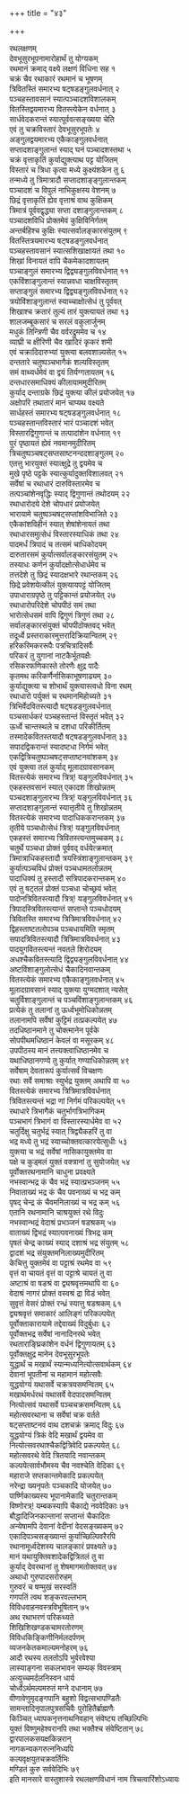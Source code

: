 +++
title = "४३"

+++
   
रथलक्षणम्  
देवभूसुरभूपनामारोहार्थं तु योग्यकम्   
रथमानं क्रमाद् वक्ष्ये लक्षणं विधिना सह १  
चक्रं चैव रथाकारं रथमानं च भूषणम्   
त्रिवितस्तिं समारभ्य षट्षडङ्गुलवर्धनात् २  
पञ्चहस्तावसानं स्यात्पञ्चादशविशालकम्   
वितस्तिद्वयमारभ्य वितस्त्येकेन वर्धनात् ३  
सार्धवेदकरान्तं स्यात्पूर्ववत्सङ्ख्यया चेति   
एवं तु चक्रविस्तारं देवभूसुरभूपतेः ४  
अङ्गुलद्वयमारभ्य एकैकाङ्गुलवर्धनात्   
सप्तादशाङ्गुलान्तं स्याद् घनं पञ्चादशस्तथा ५  
चक्रं वृत्ताकृतिं कुर्याद्युक्त्याथ पट्ट योजितम्   
विस्तारं च त्रिधा कृत्वा मध्ये कुक्ष्यंशकेन तु ६  
तन्मध्ये तु त्रिमात्रादौ सप्तादशाङ्ङ्गुलान्तकम्   
पञ्चादशं च विपुलं नाभिकुक्षस्य वेशनम् ७  
छिद्रं वृत्ताकृतिं ह्येव वृत्ताश्रं वाथ कुक्षिकम्   
त्रिमात्रं पूर्ववद्वृद्ध्या सप्ता दशाङ्गुलान्तकम् ८  
पञ्चादशविधि प्रोक्तमेवं कुक्षिविनिर्गतम्   
अन्तर्बहिश्च कुक्षिः स्यात्सर्वालङ्कारसंयुतम् ९  
वितस्तित्रयमारभ्य षट्षडङ्गुलवर्धनात्   
पञ्चहस्तावसानं स्यात्सशिखाक्षायतं तथा १०  
शिखां विनायतं वापि चैकमेकादशायतम्   
पञ्चाङ्गुलं समारभ्य द्विद्व्यङ्गुलविवर्धनात् ११  
एकविंशाङ्गुलान्तं स्यान्नवधा चाक्षविस्तृतम्   
सप्ताङ्गुलं समारभ्य द्विद्व्यङ्गुलविवर्धनात् १२  
त्रयोविंशाङ्गुलान्तं स्याच्चाक्षोत्सेधं तु पूर्ववत्   
शिखाश्च क्रतारं तुल्यं तारं युक्त्यायतं तथा १३  
शालजम्बूकसारं च सरलं वकुलार्जुनम्   
मधुकं तिन्त्रिणी चैव वर्वरद्रुममेव च १४  
व्याघ्री च क्षीरिणी चैव खादिरं कृकरं शमी   
एवं चक्रादिदारुभ्यां युक्त्या बलवशान्न्यसेत् १५  
दन्ततारे चतुष्पञ्चभागैकं शल्यविस्तृतम्   
समं वाथ्यर्धमेवं वा द्वयं तिर्यग्गतायतम् १६  
दन्तधारसमाधिक्यं कीलायाममुदीरितम्   
कुर्याद् दन्ताग्रके छिद्रं युक्त्या कीलं प्रयोजयेत् १७  
अक्षोपरि तथातारं मानं चाप्यथ वक्ष्यते   
सार्धहस्तं समारभ्य षट्षडङ्गुलवर्धनात् १८  
पञ्चहस्तान्तविस्तारं भारं पञ्चादशं भवेत्   
विस्तारद्विगुणान्तं च तत्पादांशेन वर्धनात् १९  
पुरं पृष्ठायतं ह्येवं नवमानमुदीरितम्   
त्रिचतुष्पञ्चषट्सप्तसाष्टनन्ददशाङ्गुलम् २०  
एतत्तु भारयुक्तं स्यात्क्षुद्रे तु द्वयमेव च   
मुखे पृष्ठे पट्टके स्यात्कुर्यादुक्तविशालवत् २१  
सर्वेषां च रथाधारं दारुविस्तारमेव च   
तत्पञ्चांशेनवृद्धिः स्याद् द्विगुणान्तं तथोदयम् २२  
रथाधारोदये देशे चोपधारं प्रयोजयेत्   
भारायामे चतुष्पञ्चषट्सप्तांशविभाजिते २३  
एकैकांशविहीनं स्यात् शेषांशेनायतं तथा   
रथाधारसमुत्सेधं विस्तारस्याधिकं तथा २४  
पादमर्धं त्रिपादं च तत्समं चाधिकोदयम्   
दारुतारसमं कुर्यात्सर्वालङ्कारसंयुतम् २५  
तस्याधः कर्णनं कुर्यादक्षोत्सेधार्धमेव च   
तत्तदेशे तु छिद्रं स्यादक्षभारे रथान्तकम् २६  
छिद्रे प्रवेशयेत्कीलं युक्त्यायपट्टं योजितम्   
उपाधाराग्रपृष्ठे तु पट्टिकान्तं प्रयोजयेत् २७  
रथाधारोपरिदेशे चोपपीठं समं तथा   
भारोत्सेधसमं वापि द्विगुणं त्रिगुणं तथा २८  
सर्वालङ्कारसंयुक्तं चोपपीठोक्तवद् भवेत्   
तदूर्ध्वे प्रस्तराकारमुत्तरादिक्रियान्वितम् २९  
हरिकरिमकररूपैः पत्रचित्रादिसर्वैः   
परिकरं तु युगानां नाटकैर्भूतयक्षैः   
रसिकरफणिकास्ते तोरणैः क्षुद्र पादैः   
कृतमथ करिकर्णैर्नासिकाभूषणाढ्यम् ३०  
कुर्याद्युक्त्या च शोभार्थं युक्त्यास्त्वधो विना रथम्   
रथाधारो पर्युक्तं च रथमानमिहोच्यते ३१  
त्रिभिर्वेदवितस्त्यादौ षट्षडङ्गुलवर्धनात्   
पञ्चसार्धकरं पञ्चहस्तान्तं विस्तृतं भवेत् ३२  
ऊर्ध्वे चान्तस्थले च दशधा परिकीर्तितम्   
तस्मादेकवितस्तयादौ षट्षडङ्गुलवर्धनात् ३३  
सपादद्विकरान्तं स्यादष्टधा निर्गमं भवेत्   
एकद्वित्रिचतुष्पञ्चषट्सप्ताष्टनवांशकम् ३४  
एवं युक्त्या तलं कुर्याद् मूलादग्रावसानकम्   
वितस्त्येकं समारभ्य त्रित्र्\! यङ्गुलविवर्धनात् ३५  
एकहस्तवसानं स्यात् एकादश शिखोन्नतम्   
पञ्चदशाङ्गुलारभ्य त्रित्र्\! यङ्गुलविवर्धनात् ३६  
सप्तादशाङ्गुलान्तं स्यात्तृतीये तु शिखोन्नतम्   
वितस्त्येकं समारभ्य पादाधिककरान्तकम् ३७  
तृतीये पञ्चधोत्सेधं त्रित्र्\! यङ्गुलविवर्धनात्   
एकहस्तं समारभ्य त्रिवितस्त्यन्तमुच्चकम् ३८  
चतुर्थे पञ्चधा प्रोक्तं पूर्ववद् वर्धयेत्क्रमात्   
त्रिमात्राधिकहस्तादौ त्रयस्त्रिंशाङ्गुलान्तकम् ३९  
कुर्यात्पञ्चविधं प्रोक्तं पञ्चधामतलोन्नतम्   
पादाधिक्यं तु हस्तादौ सत्रिपादकरान्तकम् ४०  
एवं तु षट्तलं प्रोक्तं पञ्चधा चोच्छ्रयं भवेत्   
पादोनत्रिवितस्त्यादौ त्रित्र्\! यङ्गुलविवर्धनात् ४१  
त्रिपादस्त्रिवितस्त्यान्तं सप्तान्ते पञ्चधोदयम्   
त्रिवितस्ति समारभ्य त्रित्रिमात्रविवर्धनात् ४२  
द्विहस्ताष्टतलोपञ्च पञ्चधायमिति स्मृतम्   
सपादत्रिवितस्त्यादौ त्रित्रिमात्रविवर्धनात् ४३  
पादयुगवितस्त्यन्तं नवतले शिरोदयम्   
अधश्चैकवितस्त्यादि द्विद्व्यङ्गुलविवर्धनात् ४४  
अष्टविंशाङ्गुलोत्सेधं चैकादिनवान्तकम्   
वितस्त्येकं समारभ्य एकैकाङ्गुलवर्धनात् ४५  
मूलादग्रावसानं स्याद् युक्त्या युग्मदशात् न्यसेत्   
चतुर्विशाङ्गुलान्तं च पञ्चविंशाङ्गुलान्तकम् ४६  
प्रत्येकं तु तलानां तु ऊर्ध्वभूमोधिकोन्नतम्   
तलानामपि सर्वेषां कुट्टिमं तत्प्रकल्पयेत् ४७  
तदधिष्ठानमाने तु चोक्त्मानेन पूर्वके   
सोपपीथमधिष्ठानं केवलं वा मसूरकम् ४८  
उपपीठस्य मानं तत्त्यक्त्वाधिष्ठानमेव च   
यथाधिष्ठानगण्ये तु कुर्यात् गण्याधिकोन्नतम् ४९  
सर्वेषाम् देवतारूपं कुर्यात्सर्वं विचक्षणः   
रथाः सर्वे समाश्राः स्युर्भद्र युक्तम् अथापि वा ५०  
वितस्त्येकं समारभ्य त्रित्रिमात्रविवर्धनात्   
त्रिवितस्त्यन्तं भद्रा णां निर्गमं परिकल्पयेत् ५१  
रथाधारे त्रिभागैकं चतुर्भागत्रिभागिकम्   
पञ्चभागं त्रिभागं वा विस्तारस्यार्धमेव वा ५२  
चतुर्दिक्षु चतुर्भद्रं स्यात् त्रिद्व्यैकहरिं तु वा   
भद्र मध्ये तु भद्रं स्याच्चोक्तवत्कारयेत्सुधीः ५३  
युक्त्या च भद्रं सर्वेषां नासिकायुक्तमेव वा   
पक्षे च कुड्मलं युक्तं वक्त्रानां तु सुयोजयेत् ५४  
पूर्वोक्तरथनामानि चाधुना प्रवक्ष्यते   
नभस्वान्भद्र कं चैव भद्रं स्यात्प्रभञ्जनम् ५५  
निवाताख्यं भद्र कं चैव पवनाख्यं च भद्र कम्   
पृषद् चेन्द्र कं चैवमनिलाख्यं च भद्र कम् ५६  
एतानि रथनामानि चाश्रयुक्तं रथे विदुः   
नभस्वान्भद्रं वेदाश्रं प्रभञ्जनं षडश्रकम् ५७  
वाताख्यं द्विभद्रं स्यात्पवनाख्यं त्रिभद्र कम्   
पृषतं चेन्द्र काख्यं स्याद् दशाश्रं भद्र संयुतम् ५८  
द्वादशं भद्र संयुक्तमनिलाख्यमुदीरितम्   
केचित्तु युक्तमेवं वा पट्टाश्रं रथमेव वा ५९  
वृत्तं वा चायतं वृत्तं वा पट्टाश्रे चायतं तु वा   
अष्टाश्रं वा षडश्रं वा द्व्यश्रवृत्तमथापि वा ६०  
वेदाश्रं नागरं प्रोक्तं वस्वश्रं द्रा विडं भवेत्   
सुवृत्तं वेसरं प्रोक्तं रन्ध्रं स्यात्तु षडश्रकम् ६१  
द्व्यश्रवृत्तं समाकारं आलिङ्गं परिकल्पयेत्   
पूर्वोक्ताकारायामे तद्देवाख्यं विदुर्बुधाः ६२  
पूर्वोक्तभद्र सर्वेषां नानादिनरथे भवेत्   
रथताराङ्घ्रिकांशेन वर्धनं द्विगुणायतम् ६३  
पूर्वोक्तक्षुद्र मानेन देवभूसुरभूपतेः   
युद्धार्थं च मखार्थं स्यान्मध्यनित्योत्सवार्थकम् ६४  
देवानां भूपतीनां च महामानं महोत्सवैः   
युद्धयोग्यं यथासर्वे चक्रत्रयसमन्वितम् ६५  
मखार्थमर्धरथं यथासर्वे वेदपादसमन्वितम्   
नित्योत्सवं यथासर्वे पञ्चचक्रसमन्वितम् ६६  
महोत्सवरथाना च सर्वेषां चक्र वर्तते   
षट्सप्ताष्टनवं वाथ दशचक्रं क्रमाद् विदुः ६७  
युद्धयोग्यं त्रिकं वेदि मखार्थं द्वयमेव वा   
नित्योत्सवरथाश्चैकद्वित्रिवेदि प्रकल्पयेत् ६८  
महोत्सवरथे वेदि त्रितयादि नवान्तकम्   
कल्पयेत्सार्वभौमस्य चैव नवश्चेति वेदिका ६९  
महाराजे सप्तकान्तमेकादि प्रकल्पयेत्   
नरेन्द्रा ख्यनृपतेः पञ्चकादि योजयेत् ७०  
पार्ष्णिकाख्यस्य भूपानामेकादि चतुरान्तकम्   
विष्णोरत्र्\! यम्बकस्यापि चैकाद्ये नववेदिकाः ७१  
बौद्धादिजिनकान्तानां सप्तान्तं चैकादितः   
अन्येषामपि देवानां वेदीनां वेदसङ्ख्यकम् ७२  
एकादिपञ्चसङ्ख्यान्तं कुर्याच्छिल्पिवरैरपि   
रथानामूर्ध्वदेशस्य चालङ्कारं प्रवक्ष्यते ७३  
मानं यथायुक्तिवशादेकद्वित्रितलं तु वा   
कुर्याद् देवरथानां तु शेषमागमतोक्तवत् ७४  
अथाधो गुरुपादसरोरुहम्  
गुरुवरं च षण्मुखं सरस्वतिं   
गणपतिं त्वथ शङ्करवल्लभाम्  
विविधवाहनवस्त्रविभूषितान् ७५  
अथ रथाभरणं परिकथ्यते  
शिखिशिखण्डकचामरतोरणम्   
विविधकिङ्किणीनिर्मलदर्पणम्  
व्यजनकेतकमाल्यमनोहरम् ७६  
आदौ रथस्य तलतोऽपि भुर्वरवेश्या  
लास्याङ्गना सकलभावन सम्यक् विवस्त्राम्   
अत्युच्चमर्दलनिस्वन धार्य   
चोर्ध्वेऽर्थमल्पमरुतं मग्ने दधानाम् ७७  
वीणावेणुमृदङ्गपानि बहुशो विद्वत्सभापण्डितैः  
सामन्तादिनृपालपुत्रसचिवैः पुरोहितैर्ब्राह्मणैः   
किञ्चित् ध्यापकनृत्तनाथनिवहान् संवेष्ट्य तच्छिल्पिभिः  
युक्तं विष्णुमहेश्वरानपि तथा भक्तैश्च संवेष्टितान् ७८  
द्वारपालकसयक्षकिन्नरान्  
नागकन्यकगरुत्ननिध्यपि   
कल्पवृक्षयुतचक्रवर्तिभिः  
मण्डितं कुरु सर्ववेदिभिः ७९  
इति मानसारे वास्तुशास्त्रे रथलक्षणविधानं नाम त्रिचत्वारिंशोऽध्यायः
